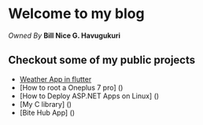 
# Welcome to my blog
  _*Owned By*_ **Bill Nice G. Havugukuri** 
## Checkout some of my public projects
  - [Weather App in flutter](https://github.com/billnice250/tempo)
  - [How to root a Oneplus 7 pro] ()
  - [How to Deploy ASP.NET Apps on Linux] ()
  - [My C library] ()
  - [Bite Hub App] ()


